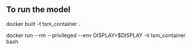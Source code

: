 ## To run the model

docker built -t tsm_container .

docker run --rm --privileged --env DISPLAY=$DISPLAY -ti tsm_container bash
